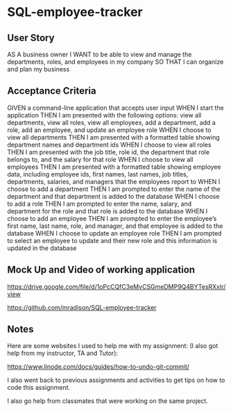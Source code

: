 # SQL-employee-tracker

## User Story

AS A business owner
I WANT to be able to view and manage the departments, roles, and employees in my company
SO THAT I can organize and plan my business

## Acceptance Criteria 

GIVEN a command-line application that accepts user input
WHEN I start the application
THEN I am presented with the following options: view all departments, view all roles, view all employees, add a department, add a role, add an employee, and update an employee role
WHEN I choose to view all departments
THEN I am presented with a formatted table showing department names and department ids
WHEN I choose to view all roles
THEN I am presented with the job title, role id, the department that role belongs to, and the salary for that role
WHEN I choose to view all employees
THEN I am presented with a formatted table showing employee data, including employee ids, first names, last names, job titles, departments, salaries, and managers that the employees report to
WHEN I choose to add a department
THEN I am prompted to enter the name of the department and that department is added to the database
WHEN I choose to add a role
THEN I am prompted to enter the name, salary, and department for the role and that role is added to the database
WHEN I choose to add an employee
THEN I am prompted to enter the employee’s first name, last name, role, and manager, and that employee is added to the database
WHEN I choose to update an employee role
THEN I am prompted to select an employee to update and their new role and this information is updated in the database

## Mock Up and Video of working application

https://drive.google.com/file/d/1oPcCQfC3eMvCSGmeDMP9Q4BYTesRXxIr/view

https://github.com/mradison/SQL-employee-tracker

## Notes

Here are some websites I used to help me with my assignment: (I also got help from my instructor, TA and Tutor):

https://www.linode.com/docs/guides/how-to-undo-git-commit/

I also went back to previous assignments and activities to get tips on how to code this assignment. 

I also go help from classmates that were working on the same project. 